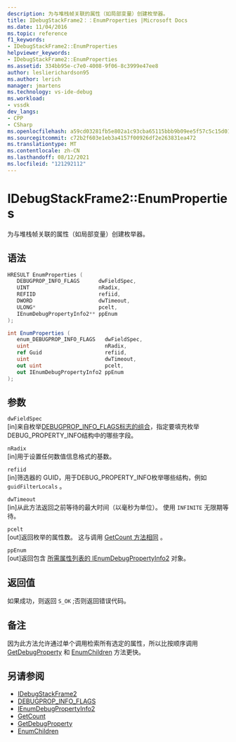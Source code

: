 ```yaml
---
description: 为与堆栈帧关联的属性（如局部变量）创建枚举器。
title: IDebugStackFrame2：：EnumProperties |Microsoft Docs
ms.date: 11/04/2016
ms.topic: reference
f1_keywords:
- IDebugStackFrame2::EnumProperties
helpviewer_keywords:
- IDebugStackFrame2::EnumProperties
ms.assetid: 334bb95e-c7e0-4008-9f06-8c3999e47ee8
author: leslierichardson95
ms.author: lerich
manager: jmartens
ms.technology: vs-ide-debug
ms.workload:
- vssdk
dev_langs:
- CPP
- CSharp
ms.openlocfilehash: a59cd03281fb5e802a1c93cba65115bbb9b09ee5f57c5c15d01b100b90cbf78d
ms.sourcegitcommit: c72b2f603e1eb3a4157f00926df2e263831ea472
ms.translationtype: MT
ms.contentlocale: zh-CN
ms.lasthandoff: 08/12/2021
ms.locfileid: "121292112"
---
```

# <a name="idebugstackframe2enumproperties"></a>IDebugStackFrame2::EnumProperties
为与堆栈帧关联的属性（如局部变量）创建枚举器。

## <a name="syntax"></a>语法

```cpp
HRESULT EnumProperties ( 
   DEBUGPROP_INFO_FLAGS      dwFieldSpec,
   UINT                      nRadix,
   REFIID                    refiid,
   DWORD                     dwTimeout,
   ULONG*                    pcelt,
   IEnumDebugPropertyInfo2** ppEnum
);
```

```csharp
int EnumProperties ( 
   enum_DEBUGPROP_INFO_FLAGS   dwFieldSpec,
   uint                        nRadix,
   ref Guid                    refiid,
   uint                        dwTimeout,
   out uint                    pcelt,
   out IEnumDebugPropertyInfo2 ppEnum
);
```

## <a name="parameters"></a>参数
`dwFieldSpec`\
[in]来自枚举[DEBUGPROP_INFO_FLAGS标志的组合](../../../extensibility/debugger/reference/debugprop-info-flags.md)，指定要填充枚举DEBUG_PROPERTY_INFO结构中的哪些字段。 [](../../../extensibility/debugger/reference/debug-property-info.md)

`nRadix`\
[in]用于设置任何数值信息格式的基数。

`refiid`\
[in]筛选器的 GUID，用于DEBUG_PROPERTY_INFO枚举哪些[](../../../extensibility/debugger/reference/debug-property-info.md)结构，例如 `guidFilterLocals` 。

`dwTimeout`\
[in]从此方法返回之前等待的最大时间（以毫秒为单位）。 使用 `INFINITE` 无限期等待。

`pcelt`\
[out]返回枚举的属性数。 这与调用 [GetCount 方法相同](../../../extensibility/debugger/reference/ienumdebugpropertyinfo2-getcount.md) 。

`ppEnum`\
[out]返回包含 [所需属性列表的 IEnumDebugPropertyInfo2](../../../extensibility/debugger/reference/ienumdebugpropertyinfo2.md) 对象。

## <a name="return-value"></a>返回值
 如果成功，则返回 `S_OK` ;否则返回错误代码。

## <a name="remarks"></a>备注
 因为此方法允许通过单个调用检索所有选定的属性，所以比按顺序调用 [GetDebugProperty](../../../extensibility/debugger/reference/idebugstackframe2-getdebugproperty.md) 和 [EnumChildren](../../../extensibility/debugger/reference/idebugproperty2-enumchildren.md) 方法更快。

## <a name="see-also"></a>另请参阅
- [IDebugStackFrame2](../../../extensibility/debugger/reference/idebugstackframe2.md)
- [DEBUGPROP_INFO_FLAGS](../../../extensibility/debugger/reference/debugprop-info-flags.md)
- [IEnumDebugPropertyInfo2](../../../extensibility/debugger/reference/ienumdebugpropertyinfo2.md)
- [GetCount](../../../extensibility/debugger/reference/ienumdebugpropertyinfo2-getcount.md)
- [GetDebugProperty](../../../extensibility/debugger/reference/idebugstackframe2-getdebugproperty.md)
- [EnumChildren](../../../extensibility/debugger/reference/idebugproperty2-enumchildren.md)
